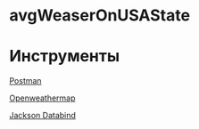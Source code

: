 # avgWeaserOnUSAState



# Инструменты 

[Postman](https://www.postman.com/)

[Openweathermap](https://openweathermap.org/api)

[Jackson Databind](https://mvnrepository.com/artifact/com.fasterxml.jackson.core/jackson-databind)

